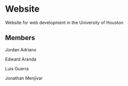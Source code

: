 # Website
Website for web development in the University of Houston

## Members
Jordan Adriano

Edward Aranda

Luis Guerra

Jonathan Menjivar

